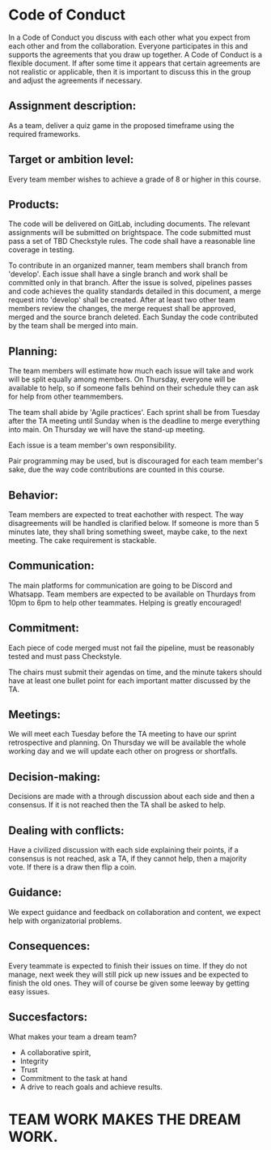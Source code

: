 # Code of Conduct 

In a Code of Conduct you discuss with each other what you expect from each other and from the collaboration. Everyone participates in this and supports the agreements that you draw up together. A Code of Conduct is a flexible document. If after some time it appears that certain agreements are not realistic or applicable, then it is important to discuss this in the group and adjust the agreements if necessary.


## Assignment description:
As a team, deliver a quiz game in the proposed timeframe using the required frameworks.

## Target or ambition level:
Every team member wishes to achieve a grade of 8 or higher in this course.

## Products:
The code will be delivered on GitLab, including documents. The relevant assignments will be submitted on brightspace. The code submitted must pass a set of TBD Checkstyle rules. The code shall have a reasonable line coverage in testing. 

To contribute in an organized manner, team members shall branch from 'develop'. Each issue shall have a single branch and work shall be committed only in that branch. After the issue is solved, pipelines passes and code achieves the quality standards detailed in this document, a merge request into 'develop' shall be created. After at least two other team members review the changes, the merge request shall be approved, merged and the source branch deleted. Each Sunday the code contributed by the team shall be merged into main. 


## Planning:
The team members will estimate how much each issue will take and work will be split equally among members. On Thursday, everyone will be available to help, so if someone falls behind on their schedule they can ask for help from other teammembers.

The team shall abide by 'Agile practices'. Each sprint shall be from Tuesday after the TA meeting until Sunday when is the deadline to merge everything into main. On Thursday we will have the stand-up meeting.

Each issue is a team member's own responsibility.

Pair programming may be used, but is discouraged for each team member's sake, due the way code contributions are counted in this course.

## Behavior: 
Team members are expected to treat eachother with respect. The way disagreements will be handled is clarified below. If someone is more than 5 minutes late, they shall bring something sweet, maybe cake, to the next meeting. The cake requirement is stackable.

## Communication:
The main platforms for communication are going to be Discord and Whatsapp. Team members are expected to be available on Thurdays from 10pm to 6pm to help other teammates. Helping is greatly encouraged! 

## Commitment:
Each piece of code merged must not fail the pipeline, must be reasonably tested and must pass Checkstyle.

The chairs must submit their agendas on time, and the minute takers should have at least one bullet point for each important matter discussed by the TA.

## Meetings:
We will meet each Tuesday before the TA meeting to have our sprint retrospective and planning. On Thursday we will be available the whole working day and we will update each other on progress or shortfalls.

## Decision-making:
Decisions are made with a through discussion about each side and then a consensus. If it is not reached then the TA shall be asked to help.

## Dealing with conflicts: 
Have a civilized discussion with each side explaining their points, if a consensus is not reached, ask a TA, if they cannot help, then a majority vote. If there is a draw then flip a coin.

## Guidance:
We expect guidance and feedback on collaboration and content, we expect help with organizatorial problems.

## Consequences:
Every teammate is expected to finish their issues on time. If they do not manage, next week they will still pick up new issues and be expected to finish the old ones. They will of course be given some leeway by getting easy issues.

## Succesfactors:
What makes your team a dream team?
* A collaborative spirit,
* Integrity
* Trust
* Commitment to the task at hand
* A drive to reach goals and achieve results.

# TEAM WORK MAKES THE DREAM WORK.
